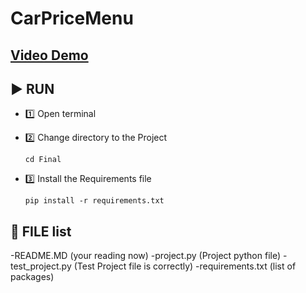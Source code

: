 # CarPriceMenu

## [Video Demo](https://youtu.be/i_xbuGzeR_Q)

## ▶️ RUN
- 1️⃣ Open terminal

- 2️⃣ Change directory to the Project

    ```
    cd Final
    ```
- 3️⃣ Install the Requirements file

    ```
    pip install -r requirements.txt
    ```
## 📁 FILE list
 -README.MD (your reading now)
 -project.py (Project python file)
 -test_project.py (Test Project file is correctly)
 -requirements.txt (list of packages)
